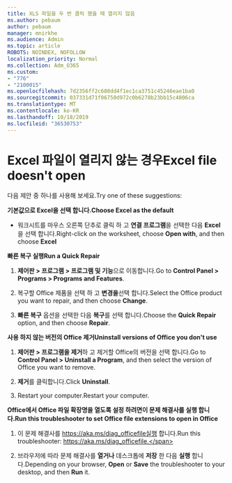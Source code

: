 ```yaml
---
title: XLS 파일을 두 번 클릭 했을 때 열리지 않음
ms.author: pebaum
author: pebaum
manager: mnirkhe
ms.audience: Admin
ms.topic: article
ROBOTS: NOINDEX, NOFOLLOW
localization_priority: Normal
ms.collection: Adm_O365
ms.custom:
- "776"
- "2100015"
ms.openlocfilehash: 7d2356ff2c688dd4f1ec1ca3751c45246eae1ba0
ms.sourcegitcommit: 037331d71f06750d972c0b6278b23bb15c4806ca
ms.translationtype: MT
ms.contentlocale: ko-KR
ms.lasthandoff: 10/18/2019
ms.locfileid: "36530753"
---
```

# <a name="excel-file-doesnt-open"></a><span data-ttu-id="842ea-102">Excel 파일이 열리지 않는 경우</span><span class="sxs-lookup"><span data-stu-id="842ea-102">Excel file doesn't open</span></span>

<span data-ttu-id="842ea-103">다음 제안 중 하나를 사용해 보세요.</span><span class="sxs-lookup"><span data-stu-id="842ea-103">Try one of these suggestions:</span></span>

<span data-ttu-id="842ea-104">**기본값으로 Excel을 선택 합니다.**</span><span class="sxs-lookup"><span data-stu-id="842ea-104">**Choose Excel as the default**</span></span>

* <span data-ttu-id="842ea-105">워크시트를 마우스 오른쪽 단추로 클릭 하 고 **연결 프로그램**을 선택한 다음 **Excel** 을 선택 합니다.</span><span class="sxs-lookup"><span data-stu-id="842ea-105">Right-click on the worksheet, choose **Open with**, and then choose **Excel**</span></span>

<span data-ttu-id="842ea-106">**빠른 복구 실행**</span><span class="sxs-lookup"><span data-stu-id="842ea-106">**Run a Quick Repair**</span></span>

1. <span data-ttu-id="842ea-107">**제어판 > 프로그램 > 프로그램 및 기능**으로 이동합니다.</span><span class="sxs-lookup"><span data-stu-id="842ea-107">Go to **Control Panel > Programs > Programs and Features**.</span></span>

2. <span data-ttu-id="842ea-108">복구할 Office 제품을 선택 하 고 **변경을**선택 합니다.</span><span class="sxs-lookup"><span data-stu-id="842ea-108">Select the Office product you want to repair, and then choose **Change**.</span></span>

3. <span data-ttu-id="842ea-109">**빠른 복구** 옵션을 선택한 다음 **복구**를 선택 합니다.</span><span class="sxs-lookup"><span data-stu-id="842ea-109">Choose the **Quick Repair** option, and then choose **Repair**.</span></span>

<span data-ttu-id="842ea-110">**사용 하지 않는 버전의 Office 제거**</span><span class="sxs-lookup"><span data-stu-id="842ea-110">**Uninstall versions of Office you don't use**</span></span>

1. <span data-ttu-id="842ea-111">**제어판 > 프로그램을 제거**하 고 제거할 Office의 버전을 선택 합니다.</span><span class="sxs-lookup"><span data-stu-id="842ea-111">Go to **Control Panel > Uninstall a Program**, and then select the version of Office you want to remove.</span></span>

2. <span data-ttu-id="842ea-112">**제거**를 클릭합니다.</span><span class="sxs-lookup"><span data-stu-id="842ea-112">Click **Uninstall**.</span></span>

3. <span data-ttu-id="842ea-113">Restart your computer.</span><span class="sxs-lookup"><span data-stu-id="842ea-113">Restart your computer.</span></span>

<span data-ttu-id="842ea-114">**Office에서 Office 파일 확장명을 열도록 설정 하려면이 문제 해결사를 실행 합니다.**</span><span class="sxs-lookup"><span data-stu-id="842ea-114">**Run this troubleshooter to set Office file extensions to open in Office**</span></span>

1. <span data-ttu-id="842ea-115">이 문제 해결사를 https://aka.ms/diag_officefile실행 합니다.</span><span class="sxs-lookup"><span data-stu-id="842ea-115">Run this troubleshooter: https://aka.ms/diag_officefile.</span></span>

2. <span data-ttu-id="842ea-116">브라우저에 따라 문제 해결사를 **열거나** 데스크톱에 **저장** 한 다음 **실행** 합니다.</span><span class="sxs-lookup"><span data-stu-id="842ea-116">Depending on your browser, **Open** or **Save** the troubleshooter to your desktop, and then **Run** it.</span></span>
